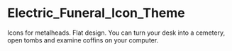 # Electric_Funeral_Icon_Theme
Icons for metalheads. Flat design.
You can turn your desk into a cemetery, open tombs and examine coffins on your computer.
